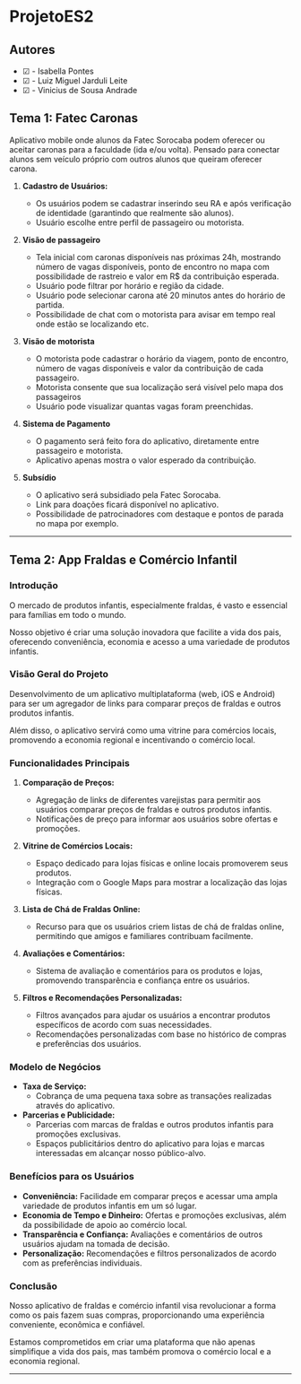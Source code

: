# ProjetoES2

## Autores

- &#9745; - Isabella Pontes
- &#9745; - Luiz Miguel Jarduli Leite
- &#9745; - Vinicius de Sousa Andrade

## Tema 1: Fatec Caronas

Aplicativo mobile onde alunos da Fatec Sorocaba podem oferecer ou aceitar caronas para a faculdade (ida e/ou volta).
Pensado para conectar alunos sem veículo próprio com outros alunos que queiram oferecer carona.

1. **Cadastro de Usuários:**
   - Os usuários podem se cadastrar inserindo seu RA e após verificação de identidade (garantindo que realmente são alunos).
   - Usuário escolhe entre perfil de passageiro ou motorista.

2. **Visão de passageiro**
   - Tela inicial com caronas disponíveis nas próximas 24h, mostrando número de vagas disponíveis, ponto de encontro no mapa com possibilidade de rastreio e valor em R$ da contribuição esperada.
   - Usuário pode filtrar por horário e região da cidade.
   - Usuário pode selecionar carona até 20 minutos antes do horário de partida.
   - Possibilidade de chat com o motorista para avisar em tempo real onde estão se localizando etc.

3. **Visão de motorista**
   - O motorista pode cadastrar o horário da viagem, ponto de encontro, número de vagas disponíveis e valor da contribuição de cada passageiro.
   - Motorista consente que sua localização será visível pelo mapa dos passageiros
   - Usuário pode visualizar quantas vagas foram preenchidas.

4. **Sistema de Pagamento**
   - O pagamento será feito fora do aplicativo, diretamente entre passageiro e motorista.
   - Aplicativo apenas mostra o valor esperado da contribuição.

5. **Subsídio**
   - O aplicativo será subsidiado pela Fatec Sorocaba.
   - Link para doações ficará disponível no aplicativo.
   - Possibilidade de patrocinadores com destaque e pontos de parada no mapa por exemplo.

---

## Tema 2: App Fraldas e Comércio Infantil

### Introdução

O mercado de produtos infantis, especialmente fraldas, é vasto e essencial para famílias em todo o mundo.

Nosso objetivo é criar uma solução inovadora que facilite a vida dos pais, oferecendo conveniência, economia e acesso a uma variedade de produtos infantis.

### Visão Geral do Projeto

Desenvolvimento de um aplicativo multiplataforma (web, iOS e Android) para ser um agregador de links para comparar preços de fraldas e outros produtos infantis.

Além disso, o aplicativo servirá como uma vitrine para comércios locais, promovendo a economia regional e incentivando o comércio local.

### Funcionalidades Principais

1. **Comparação de Preços:**
   - Agregação de links de diferentes varejistas para permitir aos usuários comparar preços de fraldas e outros produtos infantis.
   - Notificações de preço para informar aos usuários sobre ofertas e promoções.

2. **Vitrine de Comércios Locais:**
   - Espaço dedicado para lojas físicas e online locais promoverem seus produtos.
   - Integração com o Google Maps para mostrar a localização das lojas físicas.

3. **Lista de Chá de Fraldas Online:**
   - Recurso para que os usuários criem listas de chá de fraldas online, permitindo que amigos e familiares contribuam facilmente.

4. **Avaliações e Comentários:**
   - Sistema de avaliação e comentários para os produtos e lojas, promovendo transparência e confiança entre os usuários.

5. **Filtros e Recomendações Personalizadas:**
   - Filtros avançados para ajudar os usuários a encontrar produtos específicos de acordo com suas necessidades.
   - Recomendações personalizadas com base no histórico de compras e preferências dos usuários.

### Modelo de Negócios

- **Taxa de Serviço:**
  - Cobrança de uma pequena taxa sobre as transações realizadas através do aplicativo.
- **Parcerias e Publicidade:**
  - Parcerias com marcas de fraldas e outros produtos infantis para promoções exclusivas.
  - Espaços publicitários dentro do aplicativo para lojas e marcas interessadas em alcançar nosso público-alvo.

### Benefícios para os Usuários

- **Conveniência:** Facilidade em comparar preços e acessar uma ampla variedade de produtos infantis em um só lugar.
- **Economia de Tempo e Dinheiro:** Ofertas e promoções exclusivas, além da possibilidade de apoio ao comércio local.
- **Transparência e Confiança:** Avaliações e comentários de outros usuários ajudam na tomada de decisão.
- **Personalização:** Recomendações e filtros personalizados de acordo com as preferências individuais.

### Conclusão

Nosso aplicativo de fraldas e comércio infantil visa revolucionar a forma como os pais fazem suas compras, proporcionando uma experiência conveniente, econômica e confiável.

Estamos comprometidos em criar uma plataforma que não apenas simplifique a vida dos pais, mas também promova o comércio local e a economia regional.

---
